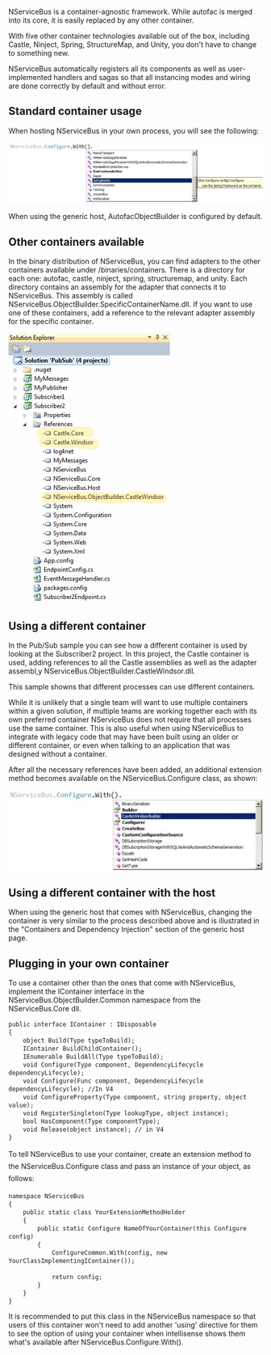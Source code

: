 <!--
title: "Containers"
tags: ""
summary: "NServiceBus is a container-agnostic framework. While autofac is merged into its core, it is easily replaced by any other container."
-->

NServiceBus is a container-agnostic framework. While autofac is merged into its core, it is easily replaced by any other container.

With five other container technologies available out of the box, including Castle, Ninject, Spring, StructureMap, and Unity, you don't have to change to something new.

NServiceBus automatically registers all its components as well as user-implemented handlers and sagas so that all instancing modes and wiring are done correctly by default and without error.

Standard container usage
------------------------

When hosting NServiceBus in your own process, you will see the following:

![SpringBuilder configuration](SpringBuilder_configuration.jpg)

When using the generic host, AutofacObjectBuilder is configured by default.

Other containers available
--------------------------

In the binary distribution of NServiceBus, you can find adapters to the other containers available under /binaries/containers. There is a directory for each one: autofac, castle, ninject, spring, structuremap, and unity. Each directory contains an assembly for the adapter that connects it to NServiceBus. This assembly is called NServiceBus.ObjectBuilder.SpecificContainerName.dll. If you want to use one of these containers, add a reference to the relevant adapter assembly for the specific container.

![Container references](Container_references.jpg)

Using a different container
---------------------------

In the Pub/Sub sample you can see how a different container is used by looking at the Subscriber2 project. In this project, the Castle container is used, adding references to all the Castle assemblies as well as the adapter assembl,y NServiceBus.ObjectBuilder.CastleWindsor.dll.

This sample showns that different processes can use different containers.

While it is unlikely that a single team will want to use multiple containers within a given solution, if multiple teams are working together each with its own preferred container NServiceBus does not require that all processes use the same container. This is also useful when using NServiceBus to integrate with legacy code that may have been built using an older or different container, or even when talking to an application that was designed without a container.

After all the necessary references have been added, an additional extension method becomes available on the NServiceBus.Configure class, as shown:

![Configure the Castle Windsor container](Configure_the_Castle_Windsor_container.jpg)

Using a different container with the host
-----------------------------------------

When using the generic host that comes with NServiceBus, changing the container is very similar to the process described above and is illustrated in the "Containers and Dependency Injection" section of the generic host page.

Plugging in your own container
------------------------------

To use a container other than the ones that come with NServiceBus, implement the IContainer interface in the NServiceBus.ObjectBuilder.Common namespace from the NServiceBus.Core dll.

    public interface IContainer : IDisposable
    {
        object Build(Type typeToBuild);
        IContainer BuildChildContainer();
        IEnumerable BuildAll(Type typeToBuild);
        void Configure(Type component, DependencyLifecycle dependencyLifecycle);
        void Configure(Func component, DependencyLifecycle dependencyLifecycle); //In V4
        void ConfigureProperty(Type component, string property, object value);
        void RegisterSingleton(Type lookupType, object instance);
        bool HasComponent(Type componentType);
        void Release(object instance); // in V4
    }

<span style="font-size: 14px; line-height: 24px;">To tell NServiceBus to use your container, create an extension method to the NServiceBus.Configure class and pass an instance of your object, as follows:</span>


    namespace NServiceBus
    {
        public static class YourExtensionMethodHolder
        {
            public static Configure NameOfYourContainer(this Configure config)
            {
                ConfigureCommon.With(config, new YourClassImplementingIContainer());

                return config;
            }
        }
    }


It is recommended to put this class in the NServiceBus namespace so that users of this container won't need to add another 'using' directive for them to see the option of using your container when intellisense shows them what's available after NServiceBus.Configure.With().

